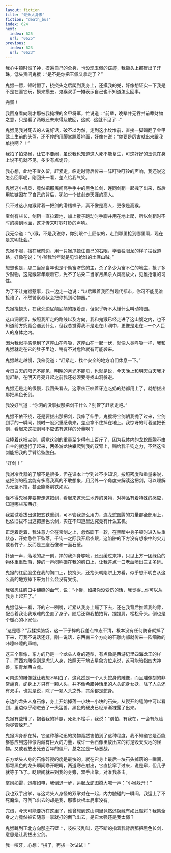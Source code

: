 ```yaml
---
layout: fiction
title: "蛇头人身像"
fiction: "death_bus"
index: 624
next:
  index: 625
  url: "0625"
previous:
  index: 623
  url: "0623"
---
```

我心中顿时慌了神，摸遍自己的全身，也没现玉佩的踪迹，我额头上都冒出了汗珠，低头责问鬼猴：“是不是你把玉佩又拿走了？”

鬼猴一愣，顿时懵了，挠挠头之后爬到我身上，还摸我的兜，好像想证实一下我是不是在逗它玩，摸来摸去，鬼猴双手一摊表示自己也不知道怎么回事。

完蛋！

我回身看向刚才那被我掩埋的金甲将军，忙说道：“前辈，晚辈并无吞并前辈财物之意，只是看了两眼还未来得及放回，这就...这就不见了...”

鬼猴见我对死去的人说好话，破不以为然，走到这小坟堆前，直接一脚踢翻了金甲武士生前的头盔，还不停的用脚掌跺着地面，好像在说：“你要是厉害就出来跟我单挑啊？！”

我拍了拍鬼猴，让它不要闹，虽说我也知道这人死不能复生，可这好好的玉佩在身上说不见就不见，多少有点诡异。

我心想，此地不宜久留，赶紧走。临走时背后传来一阵叮铃叮铃的声响，我还说这怎么回事呢，刚回头一看，差点给我气笑。

鬼猴这小机灵，竟然把那民间高手手中的黑色长剑，连同剑鞘一起拽了出来，然后用铁链困在了自己的背后，犹如一个仗剑走天涯的高人。

只不过这小鬼猴背着一把剑的滑稽样子，真不像是高人，更像是高猴。

宝剑有些长，剑鞘一直拉着地，加上猴子跑动时手脚并用在地上爬，所以剑鞘时不时的碰到地面，这才传来叮铃叮铃的声响。

我无奈道：“小猴，不是我说你，你别跟个土匪似的，走到哪里抢到哪里啊，现在是文明社会。”

鬼猴不服，挡在我前边，用一只猴爪捂住自己的右眼，学着独眼龙的样子拦截道路，好像在说：“小爷我当年就是见谁抢谁的土匪山贼。”

想想也是，那二当家当年也是个劫富济贫的主，杀了多少为富不仁的地主，抢了多少财物，这鬼猴常年跟着它，免不了沾染二当家月黑杀人风高放火，见谁抢谁的习性。

为了不让鬼猴惹事，我一边走一边说：“以后跟着我回到现代都市，你可不能见谁抢谁了，不然警察叔叔会把你抓到动物园。”

鬼猴挠挠头，在我旁边屁颠屁颠的跟着走，但似乎听不太懂什么叫动物园。

这山洞很深，按照我所走的路线以及方向，我和鬼猴已经走进了这山腹之内，也不知道前方究竟会遇到什么，但我总觉得我不是走在山洞中，更像是走在...一个人巨人的身体之内。

因为我似乎感觉到了这座山在呼吸，这座山在一起一伏，就像人类呼吸一样，我和鬼猴就走在它的肚子里边，稍有不对危险就有可能袭来。

鬼猴越走越慢，我催促道：“赶紧走，找个安全的地方咱们休息一下。”

今日白天的阳光不能见，明晚的月光不能见，也就是说，今天晚上和明天白天我才能赶路，在明天月亮升起之前我还必须要寻找山洞躲避。

鬼猴还是走的很慢，我回头看去，这家伙正咬着牙连吃奶的劲都用上了，就想拔出那把黑色长剑。

我没好气道：“你闲的没事拔那把剑干什么？别管了赶紧走吧。”

鬼猴不依不挠，还是要拔出那把剑，我伸了伸手，鬼猴将宝剑朝我抛了过来，宝剑到手的一瞬间，顿时一股沉重感袭来，差点拿不住掉在地上。我惊讶的盯着这把长剑，看起来这把剑可不应该有这样的分量啊？

我捧着这把宝剑，感觉这剑的重量至少得有上百斤了，因为我体内的龙蛇图腾不由自主的就运行了起来，两条游龙快攀爬到我的双臂上，赐给我千钧之力，不然这宝剑能把我的手臂给坠脱臼。

“好剑！”

我对冷兵器的了解不是很多，但在课本上学到过不少知识，按照密度和重量来说，这把剑的密度能有多高我真的不敢想象，用另外一个角度来解读这把剑，可以理解为无坚不摧，甚至能够削铁如泥。

怪不得鬼猴非要带走这把剑，看起来这天生地养的灵物，对神品有着特殊的感应，知道哪些东西好。

我尝试着拔出这把玄铁重剑，可不管我怎么用力，连龙蛇图腾的力量都全部用上，也依旧拔不出这把黑色长剑，实在不知道里边究竟有什么玄机。

正走着走着，我注意力全在宝剑之上，忽然脚下一软，在黑暗中身子顿时进入失重状态，开始急往下坠落，千钧一之际我开启夜眼，这陷阱的下方没有想象中的尖刀或者竹子，反而是三座石像和一面石壁。

扑通一声，落地的那一刻，摔的我浑身够呛，还没缓过来神，只见上方一团绿色的物体重重坠落，砰的一声闷响砸在我的胸口上，让我差点一口老血喷出三丈多远。

鬼猴的红屁股坐在我的胸口上，挠挠头，还抬头朝陷阱上方看，似乎想不明白从这么高的地方掉下来为什么会没有受伤。

我强忍住胸口中翻腾的血气，说：“小猴，如果你没受伤的话，我觉得...你可以从我身上起开了。”

鬼猴低头一看，吓的它一咧嘴，赶紧从我身上蹦了下去，还在我背后推着我的背，配合着我让我艰难的坐直了身子。随后还帮我拍拍背，捏捏肩，松松骨头。倒也是个暖心的小家伙。

“这是哪？”我揉揉脑袋，这一下子摔的我差点神志不清，根本没有任何防备就掉了下来，可我不说话还好，刚一说话，东西南三个方向的石雕内部就传来一阵细微的咔嚓咔嚓的声响。

这三个雕像，东方的乃是一个龙头人身的造型，有点像是西游记里四海龙王的样子，而西方雕像则是虎头人身，按照天干地支星象方位来说，这可能暗指四大神兽，东青龙西白虎。

可南边的雕像就让我想不明白了，这竟然是一个人头蛇身的雕像，而且雕像刻的非常逼真，蛇身上方只有一颗人头，并不像希腊神话里的人头蛇身女妖，除了人头还有双手。也就是说，除了一颗人头之外，其余都是蛇身。

东边的龙头人身石像，身上开始掉落一小块一小块的石头，从裂开的缝隙中可以看到，里边似乎砌进去了一头猛兽，黑色的硬皮已经渐渐裸露了出来。

鬼猴有些懵了，抱着我的裤腿，死死不松手，我说：“别怕，有我在，一会有危险你尽管躲开。”

鬼猴浑身都在抖，它这种移动迅的灵物竟然害怕到了这种程度，我不知道它是否能够感应到这神像内藏有巨大的力量，或许一会石像里放出来的将是毁天灭地的怪物。又或者放出死去百年的僵尸，总之定是一场恶战。

东方龙头人身的石像碎裂的度是最快的，就在它身上最后一块石头掉落的一瞬间，那颗黑色的龙头瞬间睁开眼睛，两道寒芒射出，它直接窜了过来，说是窜，但几乎就等于飞了。眨眼间就来到我的身旁，双手出掌，对准我袭击。

掌风如雷，迅疾如电，我倒退一步，运起龙蛇图腾大喊一声：“小猴躲开！”

我也双手出掌，与这龙头人身怪的双掌对在一起，内力触碰的一瞬间，我运上了不死魔焰，可倒飞出去的却是我，那家伙根本屁事没有。

完蛋，今天可能要折在这里了，谁曾想到这山洞里竟然还隐藏有如此魔将？我集全身之力竟然被它随意一掌就打的倒飞出去，是它太强还是我太弱？

鬼猴跳到正北方向那座石壁上，吱吱吱乱叫，还不断的指着我背后那把黑色长剑，意思是让我拔出宝剑。

我一咬牙，心想：“拼了，再拔一次试试！”